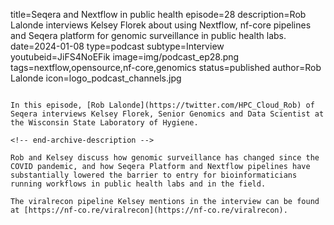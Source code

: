 title=Seqera and Nextflow in public health
episode=28
description=Rob Lalonde interviews Kelsey Florek about using Nextflow, nf-core pipelines and Seqera platform for genomic surveillance in public health labs.
date=2024-01-08
type=podcast
subtype=Interview
youtubeid=JiFS4NoEFik
image=img/podcast_ep28.png
tags=nextflow,opensource,nf-core,genomics
status=published
author=Rob Lalonde
icon=logo_podcast_channels.jpg
~~~~~~

In this episode, [Rob Lalonde](https://twitter.com/HPC_Cloud_Rob) of Seqera interviews Kelsey Florek, Senior Genomics and Data Scientist at the Wisconsin State Laboratory of Hygiene. 

<!-- end-archive-description -->

Rob and Kelsey discuss how genomic surveillance has changed since the COVID pandemic, and how Seqera Platform and Nextflow pipelines have substantially lowered the barrier to entry for bioinformaticians running workflows in public health labs and in the field.

The viralrecon pipeline Kelsey mentions in the interview can be found at [https://nf-co.re/viralrecon](https://nf-co.re/viralrecon).
